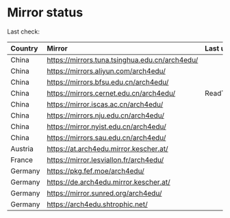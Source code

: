 <script src="./time.js"></script>
# Mirror status
Last check: <script type="text/javascript">localize(1750156103.9065814);</script>

|Country|Mirror|Last update|
|:------|:-----|:----------|
|China|https://mirrors.tuna.tsinghua.edu.cn/arch4edu/|<script type="text/javascript">localize(1750142880);</script>|
|China|https://mirrors.aliyun.com/arch4edu/|<script type="text/javascript">localize(1750099558);</script>|
|China|https://mirrors.bfsu.edu.cn/arch4edu/|<script type="text/javascript">localize(1750099558);</script>|
|China|https://mirrors.cernet.edu.cn/arch4edu/|ReadTimeout|
|China|https://mirror.iscas.ac.cn/arch4edu/|<script type="text/javascript">localize(1750099558);</script>|
|China|https://mirrors.nju.edu.cn/arch4edu/|<script type="text/javascript">localize(1750056568);</script>|
|China|https://mirror.nyist.edu.cn/arch4edu/|<script type="text/javascript">localize(1750099558);</script>|
|China|https://mirrors.sau.edu.cn/arch4edu/|<script type="text/javascript">localize(1731653531);</script>|
|Austria|https://at.arch4edu.mirror.kescher.at/|<script type="text/javascript">localize(1750099558);</script>|
|France|https://mirror.lesviallon.fr/arch4edu/|<script type="text/javascript">localize(1750142880);</script>|
|Germany|https://pkg.fef.moe/arch4edu/|<script type="text/javascript">localize(1750099558);</script>|
|Germany|https://de.arch4edu.mirror.kescher.at/|<script type="text/javascript">localize(1750099558);</script>|
|Germany|https://mirror.sunred.org/arch4edu/|<script type="text/javascript">localize(1750099558);</script>|
|Germany|https://arch4edu.shtrophic.net/|<script type="text/javascript">localize(1750099558);</script>|

<script src="./tablefilter/tablefilter.js"></script>
<script src="./table.js"></script>